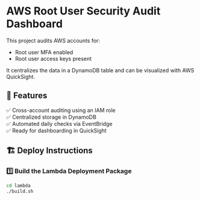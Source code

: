 # AWS Root User Security Audit Dashboard

This project audits AWS accounts for:
- Root user MFA enabled
- Root user access keys present

It centralizes the data in a DynamoDB table and can be visualized with AWS QuickSight.

## 🚀 Features

✅ Cross-account auditing using an IAM role  
✅ Centralized storage in DynamoDB  
✅ Automated daily checks via EventBridge  
✅ Ready for dashboarding in QuickSight  

## 🏗️ Deploy Instructions

### 1️⃣ Build the Lambda Deployment Package
```bash
cd lambda
./build.sh
